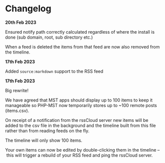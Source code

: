 # Changelog

**20th Feb 2023**

Ensured notify path correctly calculated regardless of where the install is done (sub domain, root, sub directory etc.)

When a feed is deleted the items from that feed are now also removed from the timeline.

**17th Feb 2023**

Added `source:markdown` support to the RSS feed

**17th Feb 2023**

Big rewrite!

We have agreed that MST apps should display up to 100 items to keep it manageable so PHP-MST now temporarily stores up to ~100 remote posts (items.csv).

On receipt of a notification from the rssCloud server new items will be added to the csv file in the background and the timeline built from this file rather than from reading feeds on the fly.

The timeline will only show 100 items.

Your own items can now be edited by double-clicking them in the timeline – this will trigger a rebuild of your RSS feed and ping the rssCloud server.
